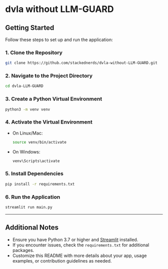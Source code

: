 # dvla without LLM-GUARD


## Getting Started

Follow these steps to set up and run the application:

### 1. Clone the Repository

```bash
git clone https://github.com/stackednerds/dvla-without-LLM-GUARD.git
```

### 2. Navigate to the Project Directory

```bash
cd dvla-LLM-GUARD
```

### 3. Create a Python Virtual Environment

```bash
python3 -m venv venv
```

### 4. Activate the Virtual Environment

- On Linux/Mac:
  ```bash
  source venv/bin/activate
  ```
- On Windows:
  ```bash
  venv\Scripts\activate
  ```

### 5. Install Dependencies

```bash
pip install -r requirements.txt
```

### 6. Run the Application

```bash
streamlit run main.py
```

---

## Additional Notes

- Ensure you have Python 3.7 or higher and [Streamlit](https://streamlit.io/) installed.
- If you encounter issues, check the `requirements.txt` for additional packages.
- Customize this README with more details about your app, usage examples, or contribution guidelines as needed.
